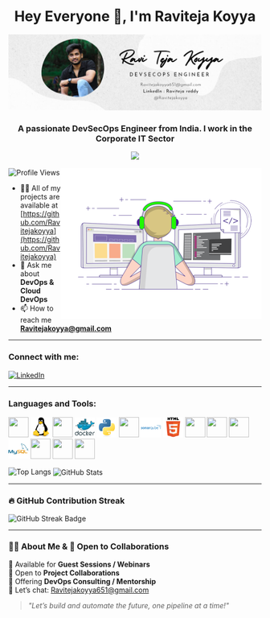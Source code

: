 <h1 align="center">Hey Everyone 👋, I'm Raviteja Koyya</h1>

<div align="center">
  <img src="https://github.com/Ravitejakoyya/Ravitejakoyya/blob/main/Banner.png" alt="DevOpsEngineer Banner">
</div>

<h3 align="center">A passionate DevSecOps Engineer from India. I work in the Corporate IT Sector </h3>

<p align="center">
  <a href="https://github.com/Ravitejakoyya">
    <img src="https://img.shields.io/github/followers/Ravitejakoyya?label=Follow&style=social" />
  </a>
</p>

<img align="right" alt="Coding" width="400" src="https://raw.githubusercontent.com/devSouvik/devSouvik/master/gif3.gif">

<p align="left">
  <img src="https://komarev.com/ghpvc/?username=Ravitejakoyya&label=Profile%20views&color=0e75b6&style=flat" alt="Profile Views" />
</p>

- 👨‍💻 All of my projects are available at [https://github.com/Ravitejakoyya](https://github.com/Ravitejakoyya)  
- 💬 Ask me about **DevOps & Cloud DevOps**  
- 📫 How to reach me **Ravitejakoyya@gmail.com**

---

<h3 align="left">Connect with me:</h3>
<p align="left">
  <a href="https://linkedin.com/in/raviteja-reddy-915a0a1a9" target="blank"><img align="center" src="https://raw.githubusercontent.com/rahuldkjain/github-profile-readme-generator/master/src/images/icons/Social/linked-in-alt.svg" alt="LinkedIn" height="30" width="40" /></a>
</p>

---

<h3 align="left">Languages and Tools:</h3>
<p align="left">
<!--   <img src="https://raw.githubusercontent.com/devicons/devicon/master/icons/amazonwebservices/amazonwebservices-original-wordmark.svg" width="40" height="40"/> -->
  <img src="https://www.vectorlogo.zone/logos/microsoft_azure/microsoft_azure-icon.svg" width="40" height="40"/>
  <img src="https://raw.githubusercontent.com/devicons/devicon/master/icons/linux/linux-original.svg" width="40" height="40"/>
  <img src="https://www.vectorlogo.zone/logos/snowflake/snowflake-icon.svg" width="40" height="40"/>
  <img src="https://raw.githubusercontent.com/devicons/devicon/master/icons/docker/docker-original-wordmark.svg" width="40" height="40"/>
  <img src="https://raw.githubusercontent.com/devicons/devicon/master/icons/python/python-original.svg" width="40" height="40"/>
  <img src="https://www.vectorlogo.zone/logos/git-scm/git-scm-icon.svg" width="40" height="40"/>
  <img src="https://raw.githubusercontent.com/devicons/devicon/master/icons/sonarqube/sonarqube-plain-wordmark.svg" width="40" height="40"/>
  <img src="https://raw.githubusercontent.com/devicons/devicon/master/icons/html5/html5-original-wordmark.svg" width="40" height="40"/>
<!--   <img src="https://raw.githubusercontent.com/devicons/devicon/master/icons/java/java-original.svg" width="40" height="40"/> -->
  <img src="https://www.vectorlogo.zone/logos/jenkins/jenkins-icon.svg" width="40" height="40"/>
  <img src="https://www.vectorlogo.zone/logos/kubernetes/kubernetes-icon.svg" width="40" height="40"/>
  <img src="https://www.vectorlogo.zone/logos/w3_css/w3_css-icon~old.svg" width="40" height="40"/>
  <img src="https://raw.githubusercontent.com/devicons/devicon/master/icons/mysql/mysql-original-wordmark.svg" width="40" height="40"/>
<!--   <img src="https://raw.githubusercontent.com/devicons/devicon/master/icons/nginx/nginx-original.svg" width="40" height="40"/> -->
<!--   <img src="https://www.vectorlogo.zone/logos/getpostman/getpostman-icon.svg" width="40" height="40"/> -->
  <img src="https://raw.githubusercontent.com/homarr-labs/dashboard-icons/main/svg/apache-airflow.svg" width="40" height="40"/>
  <img src="https://raw.githubusercontent.com/herrbischoff/simple-svg-brand-logos/master/logos/github-mark.svg" width="40" height="40"/>
  <img src="https://encrypted-tbn0.gstatic.com/images?q=tbn:ANd9GcQO469qo0dl9G8T9r6JLWQtLcByAFt0L6TGdQ&s" width="40" height="40"/>

</p>


<p><img align="left" src="https://github-readme-stats.vercel.app/api/top-langs?username=Ravitejakoyya&show_icons=true&locale=en&layout=compact&theme=vue&hide_border=true" alt="Top Langs" /></p>

<p>&nbsp;<img align="center" src="https://github-readme-stats.vercel.app/api?username=Ravitejakoyya&show_icons=true&locale=en&theme=vue&hide_border=true" alt="GitHub Stats" /></p>

---
### 🔥 GitHub Contribution Streak

![GitHub Streak Badge](https://img.shields.io/badge/GitHub%20Streak-Active-brightgreen?logo=github&style=for-the-badge)

---

### 👨‍💼 About Me & 🤝 Open to Collaborations

🎤 Available for **Guest Sessions / Webinars**  
🤝 Open to **Project Collaborations**  
💼 Offering **DevOps Consulting / Mentorship**  
📧 Let’s chat: [Ravitejakoyya651@gmail.com](mailto:Ravitejakoyya651@gmail.com)

> *"Let’s build and automate the future, one pipeline at a time!"*
